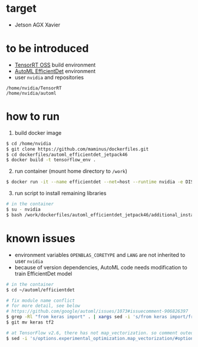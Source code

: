 # target
* Jetson AGX Xavier

# to be introduced
* [TensorRT OSS](https://github.com/NVIDIA/TensorRT) build environment
* [AutoML EfficientDet](https://github.com/google/automl/tree/master/efficientdet) environment
* user `nvidia` and repositories
```
/home/nvidia/TensorRT
/home/nvidia/automl
```

# how to run
1. build docker image
```bash
$ cd /home/nvidia
$ git clone https://github.com/maminus/dockerfiles.git
$ cd dockerfiles/automl_efficientdet_jetpack46
$ docker build -t tensorflow_env .
```

2. run container (mount home directory to `/work`)
```bash
$ docker run -it --name efficientdet --net=host --runtime nvidia -e DISPLAY=$DISPLAY -v ~/:/work -v /tmp/.X11-unix/:/tmp/.X11-unix tensorflow_env
```

3. run script to install remaining libraries
```bash
# in the container
$ su - nvidia
$ bash /work/dockerfiles/automl_efficientdet_jetpack46/additional_install.sh
```

# known issues
* environment variables `OPENBLAS_CORETYPE` and `LANG` are not inherited to user `nvidia`
* because of version dependencies, AutoML code needs modification to train EfficientDet model
```bash
# in the container
$ cd ~/automl/efficientdet

# fix module name conflict
# for more detail, see below
# https://github.com/google/automl/issues/1073#issuecomment-906826397
$ grep -Rl "from keras import" . | xargs sed -i 's/from keras import/from tf2 import/g'
$ git mv keras tf2

# at TensorFlow v2.6, there has not map_vectorization. so comment outed
$ sed -i 's/options.experimental_optimization.map_vectorization/#options.experimental_optimization.map_vectorization/g' dataloader.py
```
